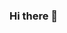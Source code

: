 ### Hi there 👋

<!--
**DevAgrawal04/DevAgrawal04** is a ✨ _special_ ✨ repository because its `README.md` (this file) appears on your GitHub profile.
[![An image of @devagrawal04's Holopin badges, which is a link to view their full Holopin profile](https://holopin.me/devagrawal04)](https://holopin.io/@devagrawal04)
Here are some ideas to get you started:

- 🔭 I’m currently working on ...
- 🌱 I’m currently learning ...
- 👯 I’m looking to collaborate on ...
- 🤔 I’m looking for help with ...
- 💬 Ask me about ...
- 📫 How to reach me: ...
- 😄 Pronouns: ...
- ⚡ Fun fact: ...
-->

